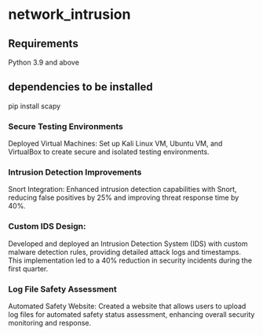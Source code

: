 # network_intrusion

## Requirements 
Python 3.9 and above 
## dependencies to be installed 
pip install scapy


### Secure Testing Environments
 Deployed Virtual Machines: Set up Kali Linux VM, Ubuntu VM, and VirtualBox to create secure and isolated testing environments.

### Intrusion Detection Improvements
Snort Integration: Enhanced intrusion detection capabilities with Snort, reducing false positives by 25% and improving threat response time by 40%.

### Custom IDS Design:
Developed and deployed an Intrusion Detection System (IDS) with custom malware detection rules, providing detailed attack logs and timestamps. This implementation led to a 40% reduction in security incidents during the first quarter.

### Log File Safety Assessment
Automated Safety Website: Created a website that allows users to upload log files for automated safety status assessment, enhancing overall security monitoring and response.

